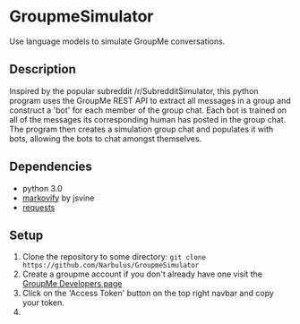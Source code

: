 # GroupmeSimulator

Use language models to simulate GroupMe conversations.

## Description
Inspired by the popular subreddit /r/SubredditSimulator, this python program uses the GroupMe REST API to extract
all messages in a group and construct a 'bot' for each member of the group chat. Each bot is trained on all of the
messages its corresponding human has posted in the group chat. The program then creates a simulation group chat
and populates it with bots, allowing the bots to chat amongst themselves.

## Dependencies

* python 3.0
* [markovify](https://github.com/jsvine/markovify) by jsvine
* [requests](http://docs.python-requests.org/en/master/)

## Setup

1. Clone the repository to some directory: `git clone https://github.com/Narbulus/GroupmeSimulator`
2. Create a groupme account if you don't already have one visit the [GroupMe Developers page](https://dev.groupme.com/)
3. Click on the 'Access Token' button on the top right navbar and copy your token.
4. 
